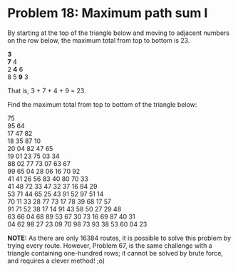 # Problem 18: Maximum path sum I

By starting at the top of the triangle below and moving to adjacent numbers on the row below, the maximum total from top to bottom is 23.

**3**\
**7** 4\
2 **4** 6\
8 5 **9** 3

That is, 3 + 7 + 4 + 9 = 23.

Find the maximum total from top to bottom of the triangle below:

75\
95 64\
17 47 82\
18 35 87 10\
20 04 82 47 65\
19 01 23 75 03 34\
88 02 77 73 07 63 67\
99 65 04 28 06 16 70 92\
41 41 26 56 83 40 80 70 33\
41 48 72 33 47 32 37 16 94 29\
53 71 44 65 25 43 91 52 97 51 14\
70 11 33 28 77 73 17 78 39 68 17 57\
91 71 52 38 17 14 91 43 58 50 27 29 48\
63 66 04 68 89 53 67 30 73 16 69 87 40 31\
04 62 98 27 23 09 70 98 73 93 38 53 60 04 23

**NOTE:** As there are only 16384 routes, it is possible to solve this problem by trying every route. However, Problem 67, is the same challenge with a triangle containing one-hundred rows; it cannot be solved by brute force, and requires a clever method! ;o)
